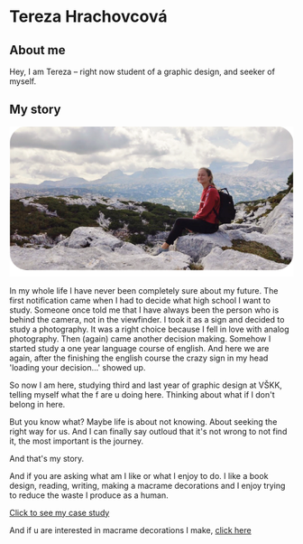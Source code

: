 # Tereza Hrachovcová
## About me 
Hey, I am Tereza – right now student of a graphic design, and seeker of myself.

## My story
![Me somewhere in a mountains.](img/10.png)

In my whole life I have never been completely sure about my future. The first notification came when I had to decide what high school I want to study. Someone once told me that I have always been the person who is behind the camera, not in the viewfinder. I took it as a sign and decided to study a photography. It was a right choice because I fell in love with analog photography. Then (again) came another decision making. Somehow I started study a one year language course of english. And here we are again, after the finishing the english course the crazy sign in my head 'loading your decision...' showed up.
 
So now I am here, studying third and last year of graphic design at VŠKK, telling myself what the f are u doing here. Thinking about what if I don't belong in here.

But you know what?  Maybe life is about not knowing. About seeking the right way for us. And I can finally say outloud that it's not wrong to not find it, the most important is the journey.

And that's my story. 

And if you are asking what am I like or what I enjoy to do. I like a book design, reading, writing, making a macrame decorations and I enjoy trying to reduce the waste I produce as a human.

[Click to see my case study](case_study.md)

And if u are interested in macrame decorations I make, [click here](macrame.md)
